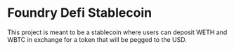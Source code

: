 # Foundry Defi Stablecoin

This project is meant to be a stablecoin where users can deposit WETH and WBTC in exchange for a token that will be pegged to the USD.
